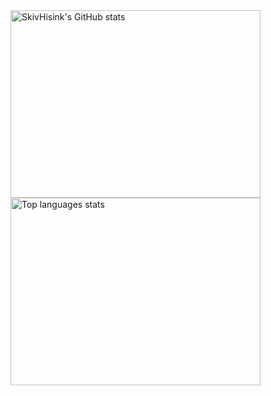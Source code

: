 <div>
  <a href="https://github.com/SkivHisink">
 <img align="left" height="300" width="400" alt="SkivHisink's GitHub stats" src="https://github-readme-stats-one-gules.vercel.app/api?username=SkivHisink&theme=midnight-purple&count_private=true"/>
  </a>
  <a href="https://github.com/qwerty541">
 <img height="300" width="400" alt="Top languages stats" src="https://github-readme-stats-one-gules.vercel.app/api/top-langs/?username=SkivHisink&count_private=true&langs_count=6&layout=compact&theme=midnight-purple&hide=html,Objective-C)](https://github.com/SkivHisink/github-readme-stats)"/>
  </a>
</div>
